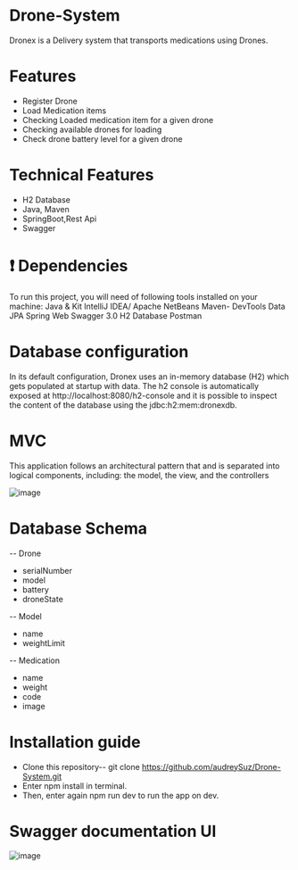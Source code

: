 # Drone-System
Dronex is a Delivery system that transports medications using Drones.

# Features 
- Register Drone
- Load Medication items
- Checking Loaded medication item for a given drone
- Checking available drones for loading
- Check drone battery level for a given drone 

# Technical Features
- H2 Database
- Java, Maven
- SpringBoot,Rest Api
- Swagger

# ❗ Dependencies
To run this project, you will need of following tools installed on your machine:
Java & Kit
IntelliJ IDEA/ Apache NetBeans 
Maven-
  DevTools
  Data JPA
  Spring Web
  Swagger 3.0
  H2 Database
Postman

# Database configuration
In its default configuration, Dronex uses an in-memory database (H2) which
gets populated at startup with data. The h2 console is automatically exposed at http://localhost:8080/h2-console
and it is possible to inspect the content of the database using the jdbc:h2:mem:dronexdb.

# MVC
This application follows an architectural pattern that and is separated into logical components, including: 
the model, the view, and the controllers

![image](https://user-images.githubusercontent.com/88780929/165788667-a29acd05-5563-4fd9-90fd-56d69c1b4c81.png)

# Database Schema
-- Drone
- serialNumber
- model
- battery
- droneState

-- Model
- name
- weightLimit

-- Medication
- name
- weight
- code
- image

# Installation guide
- Clone this repository-- git clone https://github.com/audreySuz/Drone-System.git
- Enter npm install in terminal.
- Then, enter again npm run dev to run the app on dev.

# Swagger documentation UI
![image](https://user-images.githubusercontent.com/88780929/165786242-4d035c16-1ebe-405e-af47-3fe2e534068a.png)
